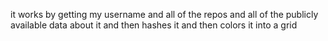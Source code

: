 it works by getting my username and all of the repos and all of the publicly available data about it and then hashes it and then colors it into a grid
